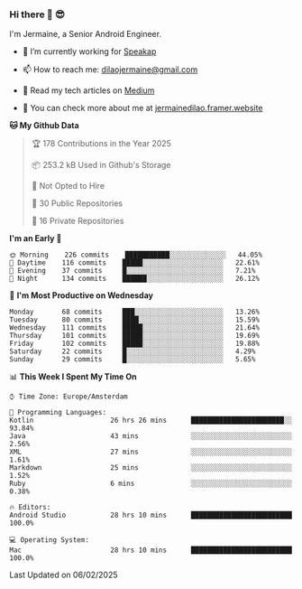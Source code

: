 ### Hi there 👋 😎
I'm Jermaine, a Senior Android Engineer.

- 🔭 I’m currently working for [Speakap](https://www.speakap.com/)

- 📫 How to reach me: dilaojermaine@gmail.com

- 📖 Read my tech articles on [Medium](https://jermainedilao.medium.com/)

- 👀 You can check more about me at [jermainedilao.framer.website](https://jermainedilao.framer.website)

<!--
**jermainedilao/jermainedilao** is a ✨ _special_ ✨ repository because its `README.md` (this file) appears on your GitHub profile.

Here are some ideas to get you started:

- 🔭 I’m currently working on ...
- 🌱 I’m currently learning ...
- 👯 I’m looking to collaborate on ...
- 🤔 I’m looking for help with ...
- 💬 Ask me about ...
- 📫 How to reach me: ...
- 😄 Pronouns: ...
- ⚡ Fun fact: ...
-->

<!--START_SECTION:waka-->
**🐱 My Github Data** 

> 🏆 178 Contributions in the Year 2025
 > 
> 📦 253.2 kB Used in Github's Storage 
 > 
> 🚫 Not Opted to Hire
 > 
> 📜 30 Public Repositories 
 > 
> 🔑 16 Private Repositories  
 > 
**I'm an Early 🐤** 

```text
🌞 Morning    226 commits    ███████████░░░░░░░░░░░░░░   44.05% 
🌆 Daytime    116 commits    █████░░░░░░░░░░░░░░░░░░░░   22.61% 
🌃 Evening    37 commits     █░░░░░░░░░░░░░░░░░░░░░░░░   7.21% 
🌙 Night      134 commits    ██████░░░░░░░░░░░░░░░░░░░   26.12%

```
📅 **I'm Most Productive on Wednesday** 

```text
Monday       68 commits     ███░░░░░░░░░░░░░░░░░░░░░░   13.26% 
Tuesday      80 commits     ████░░░░░░░░░░░░░░░░░░░░░   15.59% 
Wednesday    111 commits    █████░░░░░░░░░░░░░░░░░░░░   21.64% 
Thursday     101 commits    █████░░░░░░░░░░░░░░░░░░░░   19.69% 
Friday       102 commits    █████░░░░░░░░░░░░░░░░░░░░   19.88% 
Saturday     22 commits     █░░░░░░░░░░░░░░░░░░░░░░░░   4.29% 
Sunday       29 commits     █░░░░░░░░░░░░░░░░░░░░░░░░   5.65%

```


📊 **This Week I Spent My Time On** 

```text
⌚︎ Time Zone: Europe/Amsterdam

💬 Programming Languages: 
Kotlin                   26 hrs 26 mins      ███████████████████████░░   93.84% 
Java                     43 mins             ░░░░░░░░░░░░░░░░░░░░░░░░░   2.56% 
XML                      27 mins             ░░░░░░░░░░░░░░░░░░░░░░░░░   1.61% 
Markdown                 25 mins             ░░░░░░░░░░░░░░░░░░░░░░░░░   1.52% 
Ruby                     6 mins              ░░░░░░░░░░░░░░░░░░░░░░░░░   0.38%

🔥 Editors: 
Android Studio           28 hrs 10 mins      █████████████████████████   100.0%

💻 Operating System: 
Mac                      28 hrs 10 mins      █████████████████████████   100.0%

```


 Last Updated on 06/02/2025
<!--END_SECTION:waka-->
